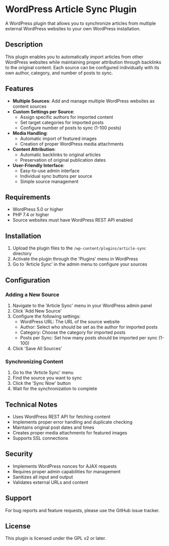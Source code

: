 # WordPress Article Sync Plugin

A WordPress plugin that allows you to synchronize articles from multiple external WordPress websites to your own WordPress installation.

## Description

This plugin enables you to automatically import articles from other WordPress websites while maintaining proper attribution through backlinks to the original content. Each source can be configured individually with its own author, category, and number of posts to sync.

## Features

- **Multiple Sources**: Add and manage multiple WordPress websites as content sources
- **Custom Settings per Source**:
  - Assign specific authors for imported content
  - Set target categories for imported posts
  - Configure number of posts to sync (1-100 posts)
- **Media Handling**:
  - Automatic import of featured images
  - Creation of proper WordPress media attachments
- **Content Attribution**:
  - Automatic backlinks to original articles
  - Preservation of original publication dates
- **User-Friendly Interface**:
  - Easy-to-use admin interface
  - Individual sync buttons per source
  - Simple source management

## Requirements

- WordPress 5.0 or higher
- PHP 7.4 or higher
- Source websites must have WordPress REST API enabled

## Installation

1. Upload the plugin files to the `/wp-content/plugins/article-sync` directory
2. Activate the plugin through the 'Plugins' menu in WordPress
3. Go to 'Article Sync' in the admin menu to configure your sources

## Configuration

### Adding a New Source

1. Navigate to the 'Article Sync' menu in your WordPress admin panel
2. Click 'Add New Source'
3. Configure the following settings:
   - WordPress URL: The URL of the source website
   - Author: Select who should be set as the author for imported posts
   - Category: Choose the category for imported posts
   - Posts per Sync: Set how many posts should be imported per sync (1-100)
4. Click 'Save All Sources'

### Synchronizing Content

1. Go to the 'Article Sync' menu
2. Find the source you want to sync
3. Click the 'Sync Now' button
4. Wait for the synchronization to complete

## Technical Notes

- Uses WordPress REST API for fetching content
- Implements proper error handling and duplicate checking
- Maintains original post dates and times
- Creates proper media attachments for featured images
- Supports SSL connections

## Security

- Implements WordPress nonces for AJAX requests
- Requires proper admin capabilities for management
- Sanitizes all input and output
- Validates external URLs and content

## Support

For bug reports and feature requests, please use the GitHub issue tracker.

## License

This plugin is licensed under the GPL v2 or later. 
